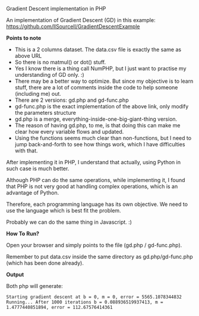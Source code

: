 Gradient Descent implementation in PHP

An implementation of Gradient Descent (GD) in this example: https://github.com/llSourcell/GradientDescentExample

**Points to note**

- This is a 2 columns dataset.  The data.csv file is exactly the same as above URL
- So there is no matmul() or dot() stuff.
- Yes I know there is a thing call NumPHP, but I just want to practise my understanding of GD only.  :)
- There may be a better way to optimize.  But since my objective is to learn stuff, there are a lot of comments inside the code to help someone (including me) out.
- There are 2 versions: gd.php and gd-func.php
- gd-func.php is the exact implementation of the above link, only modify the parameters structure
- gd.php is a merge, everything-inside-one-big-giant-thing version.
- The reason of having gd.php, to me, is that doing this can make me clear how every variable flows and updated.
- Using the functions seems much clear than non-functions, but I need to jump back-and-forth to see how things work, which I have difficulties with that.

After implementing it in PHP, I understand that actually, using Python in such case is much better.

Although PHP can do the same operations, while implementing it, I found that PHP is not very good at handling complex operations, which is an advantage of Python.

Therefore, each programming language has its own objective.  We need to use the language which is best fit the problem.

Probably we can do the same thing in Javascript. :)

**How To Run?**

Open your browser and simply points to the file (gd.php / gd-func.php).

Remember to put data.csv inside the same directory as gd.php/gd-func.php (which has been done already).

**Output**

Both php will generate:

`Starting gradient descent at b = 0, m = 0, error = 5565.1078344832
Running...
After 1000 iterations b = 0.088936519937413, m = 1.4777440851894, error = 112.67576414361`